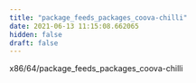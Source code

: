 ```yaml
---
title: "package_feeds_packages_coova-chilli"
date: 2021-06-13 11:15:08.662065
hidden: false
draft: false
---
```


x86/64/package_feeds_packages_coova-chilli

